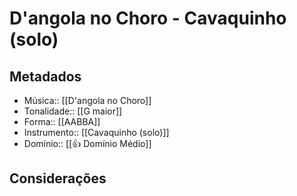 # D'angola no Choro - Cavaquinho (solo)

## Metadados

- Música:: [[D'angola no Choro]]
- Tonalidade:: [[G maior]]
- Forma:: [[AABBA]]
- Instrumento:: [[Cavaquinho (solo)]]
- Domínio:: [[👍 Domínio Médio]]

## Considerações